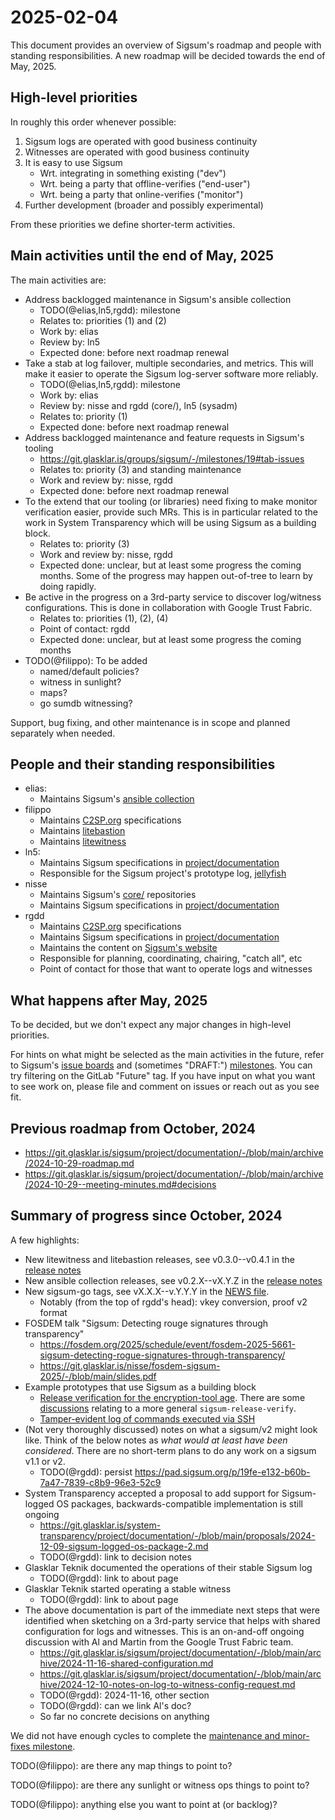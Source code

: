 # 2025-02-04

This document provides an overview of Sigsum's roadmap and people with standing
responsibilities.  A new roadmap will be decided towards the end of May, 2025.

## High-level priorities

In roughly this order whenever possible:

  1. Sigsum logs are operated with good business continuity
  2. Witnesses are operated with good business continuity
  3. It is easy to use Sigsum
     - Wrt. integrating in something existing ("dev")
     - Wrt. being a party that offline-verifies ("end-user")
     - Wrt. being a party that online-verifies ("monitor")
  4. Further development (broader and possibly experimental)

From these priorities we define shorter-term activities.

## Main activities until the end of May, 2025

The main activities are:

  - Address backlogged maintenance in Sigsum's ansible collection
    - TODO(@elias,ln5,rgdd): milestone
    - Relates to: priorities (1) and (2)
    - Work by: elias
    - Review by: ln5
    - Expected done: before next roadmap renewal
  - Take a stab at log failover, multiple secondaries, and metrics.  This will
    make it easier to operate the Sigsum log-server software more reliably.
    - TODO(@elias,ln5,rgdd): milestone
    - Work by: elias
    - Review by: nisse and rgdd (core/), ln5 (sysadm)
    - Relates to: priority (1)
    - Expected done: before next roadmap renewal
  - Address backlogged maintenance and feature requests in Sigsum's tooling
    - https://git.glasklar.is/groups/sigsum/-/milestones/19#tab-issues
    - Relates to: priority (3) and standing maintenance
    - Work and review by: nisse, rgdd
    - Expected done: before next roadmap renewal
  - To the extend that our tooling (or libraries) need fixing to make monitor
    verification easier, provide such MRs.  This is in particular related to the
    work in System Transparency which will be using Sigsum as a building block.
    - Relates to: priority (3)
    - Work and review by: nisse, rgdd
    - Expected done: unclear, but at least some progress the coming months.
      Some of the progress may happen out-of-tree to learn by doing rapidly.
  - Be active in the progress on a 3rd-party service to discover log/witness
    configurations.  This is done in collaboration with Google Trust Fabric.
    - Relates to: priorities (1), (2), (4)
    - Point of contact: rgdd
    - Expected done: unclear, but at least some progress the coming months
  - TODO(@filippo): To be added
    - named/default policies?
    - witness in sunlight?
    - maps?
    - go sumdb witnessing?

Support, bug fixing, and other maintenance is in scope and planned separately
when needed.

## People and their standing responsibilities

  - elias:
    - Maintains Sigsum's [ansible collection][]
  - filippo
    - Maintains [C2SP.org][] specifications
    - Maintains [litebastion][]
    - Maintains [litewitness][]
  - ln5:
    - Maintains Sigsum specifications in [project/documentation]()
    - Responsible for the Sigsum project's prototype log, [jellyfish][]
  - nisse
    - Maintains Sigsum's [core/][] repositories
    - Maintains Sigsum specifications in [project/documentation]()
  - rgdd
    - Maintains [C2SP.org][] specifications
    - Maintains Sigsum specifications in [project/documentation]()
    - Maintains the content on [Sigsum's website][]
    - Responsible for planning, coordinating, chairing, "catch all", etc
    - Point of contact for those that want to operate logs and witnesses

[ansible collection]: https://git.glasklar.is/sigsum/admin/ansible
[jellyfish]: https://poc.sigsum.org/jellyfish
[C2SP.org]: https://c2sp.org/
[litebastion]: https://github.com/FiloSottile/litetlog?tab=readme-ov-file#litebastion
[litewitness]: https://github.com/FiloSottile/litetlog?tab=readme-ov-file#litewitness
[seasalp]: TODO-ABOUT-URL
[glasklar.is/witness]: TODO-ABOUT-URL
[core/]: https://git.glasklar.is/sigsum/core
[project/documentation]: https://git.glasklar.is/sigsum/project/documentation
[Sigsum's website]: https://www.sigsum.org/

## What happens after May, 2025

To be decided, but we don't expect any major changes in high-level priorities.

For hints on what might be selected as the main activities in the future, refer
to Sigsum's [issue boards][] and (sometimes "DRAFT:") [milestones][].  You can
try filtering on the GitLab "Future" tag.  If you have input on what you want to
see work on, please file and comment on issues or reach out as you see fit.

[issue boards]: https://git.glasklar.is/groups/sigsum/-/issues
[milestones]: https://git.glasklar.is/groups/sigsum/-/milestones

## Previous roadmap from October, 2024

  - https://git.glasklar.is/sigsum/project/documentation/-/blob/main/archive/2024-10-29-roadmap.md
  - https://git.glasklar.is/sigsum/project/documentation/-/blob/main/archive/2024-10-29--meeting-minutes.md#decisions

## Summary of progress since October, 2024

A few highlights:

  - New litewitness and litebastion releases, see v0.3.0--v0.4.1 in the
    [release notes](https://github.com/FiloSottile/litetlog/blob/main/NEWS.md)
  - New ansible collection releases, see v0.2.X--vX.Y.Z in the
    [release notes](https://git.glasklar.is/sigsum/admin/ansible/-/blob/main/docs/docsite/rst/CHANGELOG.rst)
  - New sigsum-go tags, see vX.X.X--v.Y.Y.Y in the
    [NEWS file](TODO).
    - Notably (from the top of rgdd's head): vkey conversion, proof v2 format
  - FOSDEM talk "Sigsum: Detecting rouge signatures through transparency"
    - https://fosdem.org/2025/schedule/event/fosdem-2025-5661-sigsum-detecting-rogue-signatures-through-transparency/
    - https://git.glasklar.is/nisse/fosdem-sigsum-2025/-/blob/main/slides.pdf
  - Example prototypes that use Sigsum as a building block
    - [Release verification for the encryption-tool age][].  There are some
      [discussions][] relating to a more general `sigsum-release-verify`.
    - [Tamper-evident log of commands executed via SSH][]
  - (Not very thoroughly discussed) notes on what a sigsum/v2 might look like.
    Think of the below notes as *what would at least have been considered*.
    There are no short-term plans to do any work on a sigsum v1.1 or v2.
    - TODO(@rgdd): persist https://pad.sigsum.org/p/19fe-e132-b60b-7a47-7839-c8b9-96e3-52c9
  - System Transparency accepted a proposal to add support for Sigsum-logged OS
    packages, backwards-compatible implementation is still ongoing
    - https://git.glasklar.is/system-transparency/project/documentation/-/blob/main/proposals/2024-12-09-sigsum-logged-os-package-2.md
    - TODO(@rgdd): link to decision notes
  - Glasklar Teknik documented the operations of their stable Sigsum log
    - TODO(@rgdd): link to about page
  - Glasklar Teknik started operating a stable witness
    - TODO(@rgdd): link to about page
  - The above documentation is part of the immediate next steps that were
    identified when sketching on a 3rd-party service that helps with shared
    configuration for logs and witnesses.  This is an on-and-off ongoing
    discussion with Al and Martin from the Google Trust Fabric team.
    - https://git.glasklar.is/sigsum/project/documentation/-/blob/main/archive/2024-11-16-shared-configuration.md
    - https://git.glasklar.is/sigsum/project/documentation/-/blob/main/archive/2024-12-10-notes-on-log-to-witness-config-request.md
    - TODO(@rgdd): 2024-11-16, other section
    - TODO(@rgdd): can we link Al's doc?
    - So far no concrete decisions on anything

[Release verification for the encryption-tool age]: https://git.glasklar.is/rgdd/age-release-verify
[discussions]: https://lists.sigsum.org/mailman3/hyperkitty/list/sigsum-general@lists.sigsum.org/thread/I465MH46WGSGNKOFDSUZM5T3SLRG2IC7/
[Tamper-evident log of commands executed via SSH]: https://git.glasklar.is/rgdd/sshdt

We did not have enough cycles to complete the [maintenance and minor-fixes
milestone](https://git.glasklar.is/groups/sigsum/-/milestones/19#tab-issues).

TODO(@filippo): are there any map things to point to?

TODO(@filippo): are there any sunlight or witness ops things to point to?

TODO(@filippo): anything else you want to point at (or backlog)?
